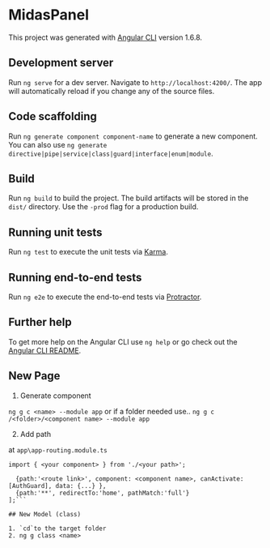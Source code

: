 # MidasPanel

This project was generated with [Angular CLI](https://github.com/angular/angular-cli) version 1.6.8.

## Development server

Run `ng serve` for a dev server. Navigate to `http://localhost:4200/`. The app will automatically reload if you change any of the source files.

## Code scaffolding

Run `ng generate component component-name` to generate a new component. You can also use `ng generate directive|pipe|service|class|guard|interface|enum|module`.

## Build

Run `ng build` to build the project. The build artifacts will be stored in the `dist/` directory. Use the `-prod` flag for a production build.

## Running unit tests

Run `ng test` to execute the unit tests via [Karma](https://karma-runner.github.io).

## Running end-to-end tests

Run `ng e2e` to execute the end-to-end tests via [Protractor](http://www.protractortest.org/).

## Further help

To get more help on the Angular CLI use `ng help` or go check out the [Angular CLI README](https://github.com/angular/angular-cli/blob/master/README.md).

## New Page

1. Generate component

``ng g c <name> --module app``
or if a folder needed use..
``ng g c /<folder>/<component name> --module app``

2. Add path

at ``app\app-routing.module.ts`` 

``import { <your component> } from './<your path>';``
```const routes : Routes =  [
  {path:'<route link>', component: <component name>, canActivate: [AuthGuard], data: {...} },
  {path:'**', redirectTo:'home', pathMatch:'full'}
];```

## New Model (class)

1. `cd`to the target folder
2. ng g class <name>
